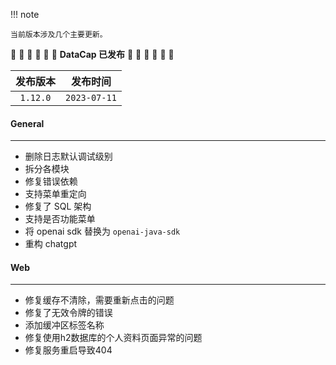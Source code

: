 !!! note

    当前版本涉及几个主要更新。

:tada: :tada: :tada: :tada: :tada: :tada: **DataCap 已发布** :tada: :tada: :tada: :tada: :tada: :tada:

|   发布版本   |     发布时间     |
|:--------:|:------------:|
| `1.12.0` | `2023-07-11` |

#### General

---

- 删除日志默认调试级别
- 拆分各模块
- 修复错误依赖
- 支持菜单重定向
- 修复了 SQL 架构
- 支持是否功能菜单
- 将 openai sdk 替换为 `openai-java-sdk`
- 重构 chatgpt

#### Web

---

- 修复缓存不清除，需要重新点击的问题
- 修复了无效令牌的错误
- 添加缓冲区标签名称
- 修复使用h2数据库的个人资料页面异常的问题
- 修复服务重启导致404
